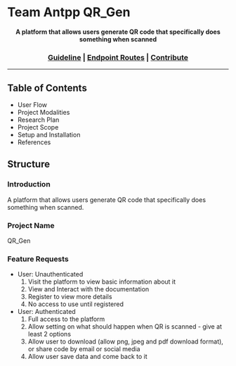 # Team Antpp QR_Gen

<p align="center">
  <strong>A platform that allows users generate QR code that specifically does something when scanned</strong>
</p>

<h3 align="center">
  <a href="https://github.com/zuri-training/TeamAntpp_QR_Gen/blob/main/CONTRIBUTING.md">Guideline</a> | <a href="https://github.com/zuri-training/TeamAntpp_QR_Gen/blob/main/API_ROUTE.md">Endpoint Routes</a> | <a href="https://github.com/zuri-training/TeamAntpp_QR_Gen/issues">Contribute</a>
</h3>

---

## Table of Contents

- User Flow
- Project Modalities
- Research Plan
- Project Scope
- Setup and Installation
- References

## Structure

### Introduction
A platform that allows users generate QR code that specifically does something when scanned. 

### Project Name
QR_Gen

### Feature Requests
- User: Unauthenticated
  1. Visit the platform to view basic information about it
  2. View and Interact with the documentation
  3. Register to view more details
  4. No access to use until registered
- User: Authenticated
  1. Full access to the platform
  2. Allow setting on what should happen when QR is scanned - give at least 2 options
  3. Allow user to download (allow png, jpeg and pdf download format), or share code by email or social media
  4. Allow user save data and come back to it


